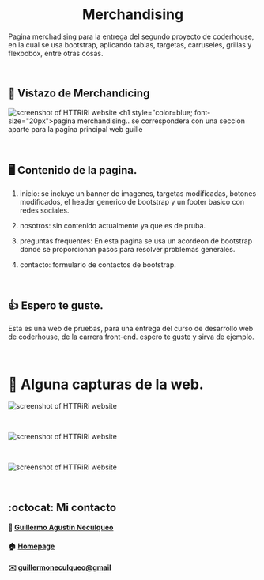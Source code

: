 <div> 
  <h1 align="center">Merchandising</h1>
  <p>
  Pagina merchadising para la entrega del segundo proyecto de coderhouse, en la cual se usa bootstrap, aplicando tablas, targetas, carruseles, grillas y flexbobox, entre otras cosas. 
  </p>
</div>

<br>

## :pushpin: Vistazo de Merchandicing
![screenshot of HTTRiRi website](https://res.cloudinary.com/dpiwmbsog/image/upload/v1665805388/imgs/capt1_jfsr6n.png)
    <h1 style="color=blue; font-size="20px">pagina merchandising.. se correspondera con una seccion aparte para la pagina principal web guille</h1>

<br>

## :desktop_computer: Contenido de la pagina.

1. inicio: se incluye un banner de imagenes, targetas modificadas, botones modificados, el header generico de bootstrap y un footer basico con redes sociales.

2. nosotros: sin contenido actualmente ya que es de pruba.

3. preguntas frequentes: En esta pagina se usa un acordeon de bootstrap donde se proporcionan pasos para resolver problemas generales.

4. contacto: formulario de contactos de bootstrap.

<br>

## 👍 Espero te guste. 
Esta es una web de pruebas, para una entrega del curso de desarrollo web de coderhouse, de la carrera front-end. espero te guste y sirva de ejemplo.

<br>

# :pushpin: Alguna capturas de la web. 
![screenshot of HTTRiRi website](https://res.cloudinary.com/dpiwmbsog/image/upload/v1665806229/imgs/capt3_wuvrpl.png)

<br>

![screenshot of HTTRiRi website](https://res.cloudinary.com/dpiwmbsog/image/upload/v1665806223/imgs/ayuda_nrnjni.png)

<br>

![screenshot of HTTRiRi website](https://res.cloudinary.com/dpiwmbsog/image/upload/v1665806391/imgs/cap4_cjjnzw.png)

<br>

## :octocat: Mi contacto
#### :bust_in_silhouette: [Guillermo Agustín Neculqueo](@guillenec)
#### :house: [Homepage](https://procedilinux.netlify.app/index.html)	

#### :envelope: [guillermoneculqueo@gmail](guillermoneculqueo@gmail.com)